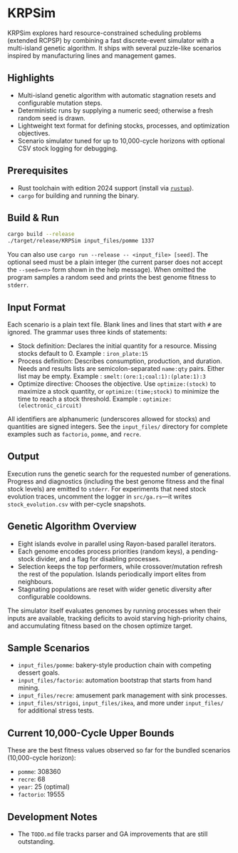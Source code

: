 # KRPSim

KRPSim explores hard resource-constrained scheduling problems (extended RCPSP) by combining a fast discrete-event simulator with a multi-island genetic algorithm. It ships with several puzzle-like scenarios inspired by manufacturing lines and management games.

## Highlights

-   Multi-island genetic algorithm with automatic stagnation resets and configurable mutation steps.
-   Deterministic runs by supplying a numeric seed; otherwise a fresh random seed is drawn.
-   Lightweight text format for defining stocks, processes, and optimization objectives.
-   Scenario simulator tuned for up to 10,000-cycle horizons with optional CSV stock logging for debugging.

## Prerequisites

-   Rust toolchain with edition 2024 support (install via [`rustup`](https://rustup.rs)).
-   `cargo` for building and running the binary.

## Build & Run

```bash
cargo build --release
./target/release/KRPSim input_files/pomme 1337
```

You can also use `cargo run --release -- <input_file> [seed]`. The optional seed must be a plain integer (the current parser does not accept the `--seed=<n>` form shown in the help message). When omitted the program samples a random seed and prints the best genome fitness to `stderr`.

## Input Format

Each scenario is a plain text file. Blank lines and lines that start with `#` are ignored. The grammar uses three kinds of statements:

-   Stock definition: Declares the initial quantity for a resource. Missing stocks default to 0. Example : `iron_plate:15`
-   Process definition: Describes consumption, production, and duration. Needs and results lists are semicolon-separated `name:qty` pairs. Either list may be empty. Example : `smelt:(ore:1;coal:1):(plate:1):3`
-   Optimize directive: Chooses the objective. Use `optimize:(stock)` to maximize a stock quantity, or `optimize:(time;stock)` to minimize the time to reach a stock threshold. Example : `optimize:(electronic_circuit)`

All identifiers are alphanumeric (underscores allowed for stocks) and quantities are signed integers. See the `input_files/` directory for complete examples such as `factorio`, `pomme`, and `recre`.

## Output

Execution runs the genetic search for the requested number of generations. Progress and diagnostics (including the best genome fitness and the final stock levels) are emitted to `stderr`. For experiments that need stock evolution traces, uncomment the logger in `src/ga.rs`—it writes `stock_evolution.csv` with per-cycle snapshots.

## Genetic Algorithm Overview

-   Eight islands evolve in parallel using Rayon-based parallel iterators.
-   Each genome encodes process priorities (random keys), a pending-stock divider, and a flag for disabling processes.
-   Selection keeps the top performers, while crossover/mutation refresh the rest of the population. Islands periodically import elites from neighbours.
-   Stagnating populations are reset with wider genetic diversity after configurable cooldowns.

The simulator itself evaluates genomes by running processes when their inputs are available, tracking deficits to avoid starving high-priority chains, and accumulating fitness based on the chosen optimize target.

## Sample Scenarios

-   `input_files/pomme`: bakery-style production chain with competing dessert goals.
-   `input_files/factorio`: automation bootstrap that starts from hand mining.
-   `input_files/recre`: amusement park management with sink processes.
-   `input_files/strigoi`, `input_files/ikea`, and more under `input_files/` for additional stress tests.

## Current 10,000-Cycle Upper Bounds

These are the best fitness values observed so far for the bundled scenarios (10,000-cycle horizon):

-   `pomme`: 308360
-   `recre`: 68
-   `year`: 25 (optimal)
-   `factorio`: 19555

## Development Notes

-   The `TODO.md` file tracks parser and GA improvements that are still outstanding.

